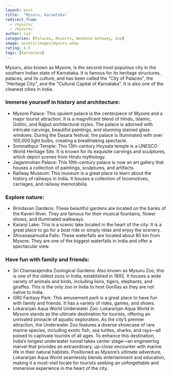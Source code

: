 ```yaml
---
layout: post
title:  "Mysuru, Karnataka"
redirect_from:
  - /mysuru/
  - /mysore/
author: sid
categories: [Palaces, Resorts, Weekend Getaway, Zoo]
image: assets/images/mysuru.webp
rating: 4.5
tags: [Karnataka]
---
```

Mysuru, also known as Mysore, is the second most populous city in the southern Indian state of Karnataka. It is famous for its heritage structures, palaces, and its culture, and has been called the "City of Palaces", the "Heritage City", and the "Cultural Capital of Karnataka". It is also one of the cleanest cities in India.

<h3>Immerse yourself in history and architecture:</h3>

* Mysore Palace: This opulent palace is the centerpiece of Mysore and a major tourist attraction. It is a magnificent blend of Hindu, Islamic, Gothic, and Rajput architectural styles. The palace is adorned with intricate carvings, beautiful paintings, and stunning stained glass windows. During the Dasara festival, the palace is illuminated with over 100,000 light bulbs, creating a breathtaking spectacle.
* Somnathpur Temple: This 13th-century Hoysala temple is a UNESCO World Heritage Site. It is known for its exquisite carvings and sculptures, which depict scenes from Hindu mythology.
* Jaganmohan Palace: This 19th-century palace is now an art gallery that houses a collection of paintings, sculptures, and artifacts.
* Railway Museum: This museum is a great place to learn about the history of railways in India. It houses a collection of locomotives, carriages, and railway memorabilia.

<h3>Explore nature:</h3>

* Brindavan Gardens: These beautiful gardens are located on the banks of the Kaveri River. They are famous for their musical fountains, flower shows, and illuminated walkways.
* Karanji Lake: This is a scenic lake located in the heart of the city. It is a great place to go for a boat ride or simply relax and enjoy the scenery.
* Shivanasamudra Falls: These waterfalls are located about 80 km from Mysore. They are one of the biggest waterfalls in India and offer a spectacular view.

<h3>Have fun with family and friends:</h3>

* Sri Chamarajendra Zoological Gardens: Also known as Mysuru Zoo, this is one of the oldest zoos in India, established in 1892. It houses a wide variety of animals and birds, including lions, tigers, elephants, and giraffes. This is the only zoo in India to host Gorillas as they are not native to India.
* GRS Fantasy Park: This amusement park is a great place to have fun with family and friends. It has a variety of rides, games, and shows.
* Lokaranjan Aqua World Underwater Zoo: Lokaranjan Aqua World in Mysore stands as the ultimate destination for tourists, offering an unrivaled pinnacle of aquatic exploration. As the city’s premier attraction, the Underwater Zoo features a diverse showcase of rare marine species, including exotic fish, sea turtles, sharks, and rays—all poised to captivate tourists of all ages. To enhance this destination, India’s longest underwater tunnel takes center stage—an engineering marvel that provides an extraordinary, up-close encounter with marine life in their natural habitats. Positioned as Mysore’s ultimate adventure, Lokaranjan Aqua World seamlessly blends entertainment and education, making it a must-visit locale for tourists seeking an unforgettable and immersive experience in the heart of the city.


<div class="pa-carousel-widget" style="width:100%; height:480px; display:none;"
  data-link="https://www.justwravel.com/tour-packages/india/karnataka/4-night-5-days-tour-package-of-kabini-and-mysore"
  data-title="Mysuru, Karnataka"
  data-description="Palaces, Resorts, Weekend Getaway, Zoo">
  <object data="https://lh3.googleusercontent.com/pw/AP1GczOYuIIb6wpL1TXhg2hFef8dwrwc3ndRbGRDyel4kQs2jUtBG8rDnsRXNvNHykZCiKAwHHgkzGxJqH4C1CCW6RsQll4GNJMm82bRUj6qrHyJgYOX3dcS=w960-rw-h720"></object>
  <object data="https://lh3.googleusercontent.com/pw/AP1GczMMLheR8i9hT63i05zYaFSC7lw9oTZRCevDiosXKTwV2D4QXhzBQq1NxK_Lb8-QSaU_tzYGX6RLwpOJlcO1hVhtlyfdIkd-STKIY5NPPmttBQ4SFHmP=w960-rw-h720"></object>
  <object data="https://lh3.googleusercontent.com/pw/AP1GczPb84lWsB1A1Pu1EP1pyLP9M3AxgSZXF_oFN9Q9xm8tPRoCRMwDhgY5ZqmGrJxJdzroTL2UqG6btOkYFb7KFsfqNb34tzJyaQe0NXkzSP9WFZI23mmh=w960-rw-h720"></object>
  <object data="https://lh3.googleusercontent.com/pw/AP1GczNcvilYukcq3bIfbSphMdGm0wFfnDqO-4gtM6ZJKJwuIjtKej64l7j9D1MpJXmNm9AHXiKiwvbuyIKbg3DIILr8x72903G6-QKtpTH0SiyDk3ZsZQpa=w960-rw-h720"></object>
  <object data="https://lh3.googleusercontent.com/pw/AP1GczPoAHB2ndc-uD9fAHhnZpaweVL5v49UpWwwVRwhA1hOjlnhyF0sxN9iFIV9WoLHYMM2TwAV9yTzI0mOMoESXaI5gpOSPhddjA9QgbR7U1zK8p-wyCwe=w960-rw-h720"></object>
  <object data="https://lh3.googleusercontent.com/pw/AP1GczOljqo8bnLao7PGNTeXAu8qLPF9WI7dcjupkAEz3hqARxbG9r8agAuUa4P3MV9H-3fGnFReJ8g0gzECi937ENQLZj0ZoZVUHSSmJTnJScT9pWwvEAM8=w960-rw-h720"></object>
  <object data="https://lh3.googleusercontent.com/pw/AP1GczPdrvix2hDXH-cGP7l5AMBgTqzMIX3jDwjPGlVdQZbt4Ie7FYNam0KGfFr7K_iVk92MCt10jLC_gt6AHVfjPwEeAuyylsT1-0elXcE2chQHXH6gY_hF=w960-rw-h720"></object>
  <object data="https://lh3.googleusercontent.com/pw/AP1GczPoOO1rPRyGPd6QIB4WupVoZYjRtHMf5zt-5EAZs_Deo2rJ-PkZq5TeCqPJ7Oa9fWIFeeDCKaH1B44M7N2C4qH96mm2z-olMm-8M6XfOUUlh5YFGYW7=w960-rw-h720"></object>
  <object data="https://lh3.googleusercontent.com/pw/AP1GczNka_joUN8OAVhg2bRQmSuMWkfX_tLAZ_MVDdfQhzuWD-NqkLSahLLs2VrJWE2ODRsw-Vnv3MTIoRcWwmoqz67Gio6p1xW1mej87uJD1KkVUJjZZDnJ=w960-rw-h720"></object>
  <object data="https://lh3.googleusercontent.com/pw/AP1GczNRRdsuDXm38Q4B_ptNE2V9MLjly7xpqryWd0emlIbwe74zOw7SAKYsJPo4plBxmauRBwfdOTDGzBCPWSo7fBnedGpapIAz2biW-2802KFavXrryg_o=w960-rw-h720"></object>
  <object data="https://lh3.googleusercontent.com/pw/AP1GczNX83Dn58j56z8exXpdNLj0T0iU_cWMlCzOeVB2xhoE5KSmljRAe1V05RVGd1Kjvu_M1Ihbs67pZUSNJFx2Pnno_Bn-fYPcTwSnGI1BMMpe3tlF8Osr=w960-rw-h720"></object>
  <object data="https://lh3.googleusercontent.com/pw/AP1GczN4h_0rgzmhtXANaKePW5xuv6FfP5fb_fdvh7J-dS6qM2eFErc7Kl3DpFiP2zD2FuYi-bZf-IUOifZsxRqlPBoI0CXbkxl8cpTbOYPs531OusgSTD5F=w960-rw-h720"></object>
  <object data="https://lh3.googleusercontent.com/pw/AP1GczNoIWC_me99IqHFOS8NawrkX39jq1sIUiJarzqi9E54m4JGRjVkh1qvNIgst34fxCBRbeoUWy7Nt152nOF7QPfZbK0uXU0d1In1a9rtMlW1moW40bdZ=w960-rw-h720"></object>
  <object data="https://lh3.googleusercontent.com/pw/AP1GczNCrRnXey3gpbPV9FhHiM0-8xJt89gnwvJPeArcy5RxZL3dbIHFl8yi1G5QZOo_iNoLeJCb9umfKKG_A9wgE9s0VwUUhwhpAu1yCvvQjklw_gu3rWao=w960-rw-h720"></object>
  <object data="https://lh3.googleusercontent.com/pw/AP1GczOsmWY9AjdVFrdJPsv7FsNUcShYUAmXmSAGOOesfO9Mx29E-D44321IPDYgxf-KYew0APdZ26rwpqI3HlI-lVl15qp7AweEJcPk3WWtDSNIFpIddd22=w960-rw-h720"></object>
  <object data="https://lh3.googleusercontent.com/pw/AP1GczMTOUwKGQx1jGcmPAuvPx2cDc0iDLjMA8gBscZ-sFVLCkx5bMUHgIzHZ9A-xiZEf5_bEZUnN7cIS_mKs_hbbBgYUODoy0eG6zFM3ODn1yAXhxai-wa2=w960-rw-h720"></object>
  <object data="https://lh3.googleusercontent.com/pw/AP1GczNIJX8aGeVBmJYQTJ3sfOtbNgkKrheX6KDJBTBRSkywCyVXZCE66bUF9nJJdx_fPM5Siit24wtUagTQx_cp2HJf7ONmE2fvG4E2cZ54H092cUY4TyB6=w960-rw-h720"></object>
  <object data="https://lh3.googleusercontent.com/pw/AP1GczPRv7vZqDhGZW8mWtibyeK7x0c5__kKmYYot8v_pbRDFyIxdXp0gNAEIE-c3ldJ5fy1OGpFMo0fi2UkL8rVuG6rj9ThhC2FFRoSlhmgfEpUIHQuXqMw=w960-rw-h720"></object>
  <object data="https://lh3.googleusercontent.com/pw/AP1GczOOqSLAzlLUEyjtCNrdah4iy4Fikumt4cUysFfpgH-FOqQ8WmE0Avf5KqBEIK7dySKrvRJYunO3UAJJw1oA7U4CR-Tn2daWzoBqBTN5bMPYDB3FoPXB=w960-rw-h720"></object>
  <object data="https://lh3.googleusercontent.com/pw/AP1GczP2vteMQp4ywwXj-s3mHithbM3l5YHT6IK6Qb8-5Zet3cMo0shAslw92fFACQcr4T2c4F3ZzUVrEnf6M47mRw4PJ49DNQov3NWm-zbc78Xo0V9KTY-5=w960-rw-h720"></object>
  <object data="https://lh3.googleusercontent.com/pw/AP1GczPrC_vQAggnwnZec6Bq9IdrttvGCFGcOU936eK1RKdydgtlV3TbFkPDcWS0j1CqQOum4Rlcn7Iqu8QY4b1_ufk6LcGcjK5UWN4ogkmFF9HwJTBuMplb=w960-rw-h720"></object>
  <object data="https://lh3.googleusercontent.com/pw/AP1GczN-wV5evn1NQrMjJohBbO8x0ch8PDMvGMaxafzNdFdVmx2PC0USrAZ3SEm_QT8t3vYbdEJZ0BMgNSBsQde2DeyXY4bcCKMguDkTJT1qsPf2t4aeTg3_=w960-rw-h720"></object>
  <object data="https://lh3.googleusercontent.com/pw/AP1GczPUpwD475EeJB3JXgsaT_Omho2_Bn4NE6A2WHWJfaBh8eQUWZ6B7v2Wao-3tDyX_wiUjOyYwSwXHehUJAInr3EHwA_n2v2jFB_SiLda737sVu3KHKh8=w960-rw-h720"></object>
  <object data="https://lh3.googleusercontent.com/pw/AP1GczNZGX6dFVRtY9v3_c9m-CiSfcQydepKywpPqq-2nUX2pSJG5HEPyeZnHCNhtWCjJpEEkrxP-bA2zvEDhB2Ye3dASOcPIpogrXwjQgt5Gfm_sxKEZd4E=w960-rw-h720"></object>
  <object data="https://lh3.googleusercontent.com/pw/AP1GczONy6hSJ3iyIhTX1hYLxTI4u5Hsoj0PHn3aOzLS6ItGp8x7Rbz6a1MONtyHGLOKVwc9SfX5nArzvHgDrMFMHVXX_S7nYWxDMd1u_UoYYvoB67l5ip7E=w960-rw-h720"></object>
  <object data="https://lh3.googleusercontent.com/pw/AP1GczMOInzh2ztYBWeOfeX5ubTA1T4HQAersJQ3rYWOABJAM-XeRTfCILJMp3dmwS9BCe8yNGobsrgFeeRjsxq6KpPmSPMPD_SSFawFkNpcZygnTKiu_leh=w960-rw-h720"></object>
  <object data="https://lh3.googleusercontent.com/pw/AP1GczMsIFN4tXCz9EHz-nHOipRAh-gnFxPVzoHhU0J0O5meohFDagYGZ6zS0kvRUsig59nxLzJJZfPKl8jwJHWM_aebHNGD2VsME21mKpg8JmtPxhmaG3nD=w960-rw-h720"></object>
  <object data="https://lh3.googleusercontent.com/pw/AP1GczMm_zrgstcGNd-HzRFrOxh7isPYhROmFy3hBsKlAg0dyySjQipoduTKW_KpmHdqRuNikLldPSpc51gTEow0iR2tE3xTzTTRbl6el814BkeKDqV0yNEh=w960-rw-h720"></object>
  <object data="https://lh3.googleusercontent.com/pw/AP1GczN-CMIL8AC9sKcgTA1IoHwsIwDLIlP4tk28NwWnvuKVuhOqM8NuWPgfoP3N_9E1Ysd7aAVhnUh64EDVOo5KeXqEcUgWxjAQDRGg5rHJp9n58ztQMo6X=w960-rw-h720"></object>
  <object data="https://lh3.googleusercontent.com/pw/AP1GczOJmZc5nnmpMYQcVd7wmiBcW37xZ_fubJeYGZmUJ4wTxKi849u9_q_uNnKKmaG20RjKkszi-P0cr6bV7_biDWJwy-1QALZqE97RO7Ji-zcCK4Oow7_i=w960-rw-h720"></object>
  <object data="https://lh3.googleusercontent.com/pw/AP1GczOAZaEBpb4aAUdmOhy2mOH4ECmNKSV_ExUqxhZmXh9orDx1SdWcIOB4dOd2sZbhz7e7sSzF_3pZOK6OvGYEDY573ev8N6Up6Ct5szFLEWzxv4v0C3vU=w960-rw-h720"></object>
  <object data="https://lh3.googleusercontent.com/pw/AP1GczPyr_Um-VP0ur4u3_YAOwBFYvTVIKs2KG-DuEeJgUgDSAx-y6yAhA_bXY-aKPSAAWw54Ou_f9kbtlJ2YzCJeqXaK0q5BvOByFzCMM57unWWzKWqHLSy=w960-rw-h720"></object>
  <object data="https://lh3.googleusercontent.com/pw/AP1GczOmed32_FFWLqetmliB9p7byzq5are-bAyDKMm_P2JZ4Ih5YEec3vAxnu2P5zK0IZJARXguucgxPkA2kSld9oqcs7eoUXYuTK9O1wOvGQNWHm5Va97Q=w960-rw-h720"></object>
  <object data="https://lh3.googleusercontent.com/pw/AP1GczO_90bOTZnBVdQLN4DX0MKjPiNUJT9CnL4hm0ekkznEKgUwu7fTAxvx02j6922vUtGzL1BPoCGshaCtmgFQpYHqWOG_XlROkVX9fp8LFjnI5i_pbh-1=w960-rw-h720"></object>
  <object data="https://lh3.googleusercontent.com/pw/AP1GczNedeNq06n7QX2Fa-XCOU5VJMzw5bGqVBT41RNfAkMlxHaCfYFgTUR6g3TMFqj6kAKggd1Q8i_Mmr0c3JpahMdyh6UMkvy3T4RTSqBg1OW9tek_L6UO=w960-rw-h720"></object>
  <object data="https://lh3.googleusercontent.com/pw/AP1GczNRShWABRW_XgZxXUW5b6NyUApPG_0upFVUIe6XBJHguMuVVdvaULbHfJSqBgIDC7avFZCNmHYNoDn0BY2mLWzrTEzM16qG0UWhAXdV7bIJ5SqCyrAq=w960-rw-h720"></object>
  <object data="https://lh3.googleusercontent.com/pw/AP1GczNE6NrfdpA1DB3Rsj1RCTg4xzUCYC_1EnCXzOHAulYBOIBggSAwz8TF7yWhw1VAF0MZhK3y5hdl-27yE02h-4yMBy-6awmB_j5EzK70Nb9x4BL-ZjLj=w960-rw-h720"></object>
  <object data="https://lh3.googleusercontent.com/pw/AP1GczMAn5xVqHvG36RQb9kjw2srXnAT3D70jUUMa-2WW4YOBkuAnw45-X6WdNAQUE_wiTu5IlpwIaDCBvfizf3Tn4MQFpZbP4ySs5FANzSQDQ3b4pjhzrLo=w960-rw-h720"></object>
  <object data="https://lh3.googleusercontent.com/pw/AP1GczPAMvc8pL1VH8cAvzkkgVSqkI6xMDqsAN2tssh5b-WzlaChe_i1ahn-y42wd4EsqeH4zaFtTfjSwQz3WTzyA49HbgmhWPFFuSsQiUTVVvCntkexohNa=w960-rw-h720"></object>
  <object data="https://lh3.googleusercontent.com/pw/AP1GczOYMjDXHAfmneoHM6smeke2XofoyCcgmqNG-18mv4fYQEhxBkiP8AMCwwKGYX6EUrBxj7cAXjbpnXVoTZPOlsL-QuTH81bF8QtBhezf76uBL9pa5Q9n=w960-rw-h720"></object>
  <object data="https://lh3.googleusercontent.com/pw/AP1GczPZEwgGv96f5Z5au2fRXVrSQ3bchYcOSqQlcl-Y1gcMI9IJd1gPQQXrOTzLbhrdpoOIVlGQZmCUQOK1fyOZXaOLImIu5j3x86I8letkYoFMrAp_EsHT=w960-rw-h720"></object>
</div>
